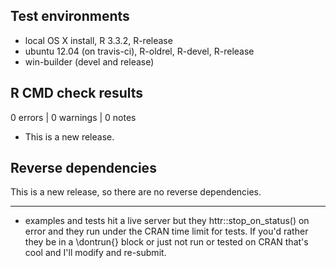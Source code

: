 ## Test environments

* local OS X install, R 3.3.2, R-release
* ubuntu 12.04 (on travis-ci), R-oldrel, R-devel, R-release
* win-builder (devel and release)

## R CMD check results

0 errors | 0 warnings | 0 notes

* This is a new release.

## Reverse dependencies

This is a new release, so there are no reverse dependencies.

---

- examples and tests hit a live server but they httr::stop_on_status() on error and
  they run under the CRAN time limit for tests. If you'd rather they be in a 
  \dontrun{} block or just not run or tested on CRAN that's cool and I'll modify
  and re-submit.